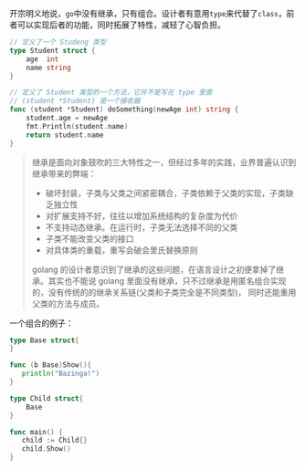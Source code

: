 开宗明义地说，`go`中没有继承，只有组合。设计者有意用`type`来代替了`class`，前者可以实现后者的功能，同时拓展了特性，减轻了心智负担。

```go
// 定义了一个 Studeng 类型
type Student struct {
	age  int
	name string
}

// 定义了 Student 类型的一个方法，它并不是写在 type 里面
// (student *Student) 是一个接收器
func (student *Student) doSomething(newAge int) string {
	student.age = newAge
	fmt.Println(student.name)
	return student.name
}
```

> 继承是面向对象鼓吹的三大特性之一，但经过多年的实践，业界普遍认识到继承带来的弊端：
>
> -   破坏封装，子类与父类之间紧密耦合，子类依赖于父类的实现，子类缺乏独立性
> -   对扩展支持不好，往往以增加系统结构的复杂度为代价
> -   不支持动态继承。在运行时，子类无法选择不同的父类
> -   子类不能改变父类的接口
> -   对具体类的重载，重写会破会里氏替换原则
>
> golang 的设计者意识到了继承的这些问题，在语言设计之初便拿掉了继承。其实也不能说 golang 里面没有继承，只不过继承是用匿名组合实现的，没有传统的的继承关系链(父类和子类完全是不同类型)， 同时还能重用父类的方法与成员。

一个组合的例子：

```go
type Base struct{
}

func (b Base)Show(){
   println("Bazinga!")
}

type Child struct{
	Base
}

func main() {
   child := Child{}
   child.Show()
}
```
